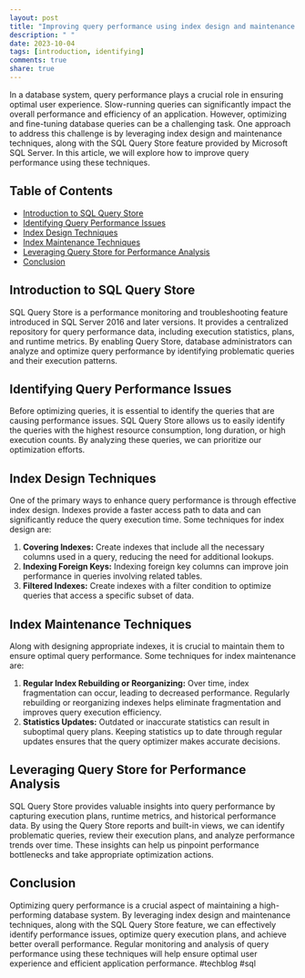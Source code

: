 ```yaml
---
layout: post
title: "Improving query performance using index design and maintenance techniques with the SQL Query Store"
description: " "
date: 2023-10-04
tags: [introduction, identifying]
comments: true
share: true
---
```


In a database system, query performance plays a crucial role in ensuring optimal user experience. Slow-running queries can significantly impact the overall performance and efficiency of an application. However, optimizing and fine-tuning database queries can be a challenging task. One approach to address this challenge is by leveraging index design and maintenance techniques, along with the SQL Query Store feature provided by Microsoft SQL Server. In this article, we will explore how to improve query performance using these techniques.

## Table of Contents
- [Introduction to SQL Query Store](#introduction-to-sql-query-store)
- [Identifying Query Performance Issues](#identifying-query-performance-issues)
- [Index Design Techniques](#index-design-techniques)
- [Index Maintenance Techniques](#index-maintenance-techniques)
- [Leveraging Query Store for Performance Analysis](#leveraging-query-store-for-performance-analysis)
- [Conclusion](#conclusion)

## Introduction to SQL Query Store

SQL Query Store is a performance monitoring and troubleshooting feature introduced in SQL Server 2016 and later versions. It provides a centralized repository for query performance data, including execution statistics, plans, and runtime metrics. By enabling Query Store, database administrators can analyze and optimize query performance by identifying problematic queries and their execution patterns.

## Identifying Query Performance Issues

Before optimizing queries, it is essential to identify the queries that are causing performance issues. SQL Query Store allows us to easily identify the queries with the highest resource consumption, long duration, or high execution counts. By analyzing these queries, we can prioritize our optimization efforts.

## Index Design Techniques

One of the primary ways to enhance query performance is through effective index design. Indexes provide a faster access path to data and can significantly reduce the query execution time. Some techniques for index design are:

1. **Covering Indexes:** Create indexes that include all the necessary columns used in a query, reducing the need for additional lookups.
2. **Indexing Foreign Keys:** Indexing foreign key columns can improve join performance in queries involving related tables.
3. **Filtered Indexes:** Create indexes with a filter condition to optimize queries that access a specific subset of data.

## Index Maintenance Techniques

Along with designing appropriate indexes, it is crucial to maintain them to ensure optimal query performance. Some techniques for index maintenance are:

1. **Regular Index Rebuilding or Reorganizing:** Over time, index fragmentation can occur, leading to decreased performance. Regularly rebuilding or reorganizing indexes helps eliminate fragmentation and improves query execution efficiency.
2. **Statistics Updates:** Outdated or inaccurate statistics can result in suboptimal query plans. Keeping statistics up to date through regular updates ensures that the query optimizer makes accurate decisions.

## Leveraging Query Store for Performance Analysis

SQL Query Store provides valuable insights into query performance by capturing execution plans, runtime metrics, and historical performance data. By using the Query Store reports and built-in views, we can identify problematic queries, review their execution plans, and analyze performance trends over time. These insights can help us pinpoint performance bottlenecks and take appropriate optimization actions.

## Conclusion

Optimizing query performance is a crucial aspect of maintaining a high-performing database system. By leveraging index design and maintenance techniques, along with the SQL Query Store feature, we can effectively identify performance issues, optimize query execution plans, and achieve better overall performance. Regular monitoring and analysis of query performance using these techniques will help ensure optimal user experience and efficient application performance. #techblog #sql